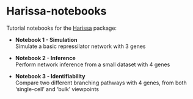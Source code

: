 # Harissa-notebooks

Tutorial notebooks for the [Harissa](https://github.com/ulysseherbach/harissa) package:

* **Notebook 1 - Simulation**  
Simulate a basic repressilator network with 3 genes

* **Notebook 2 - Inference**  
Perform network inference from a small dataset with 4 genes

* **Notebook 3 - Identifiability**  
Compare two different branching pathways with 4 genes, from both ‘single-cell’ and ‘bulk’ viewpoints